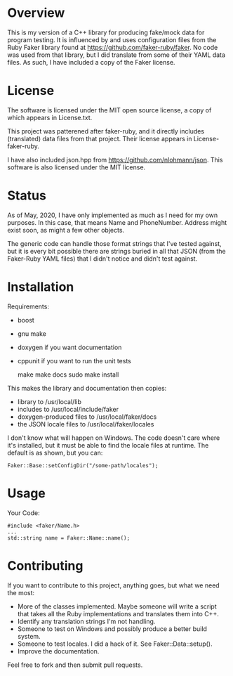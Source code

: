 # Overview
This is my version of a C++ library for producing fake/mock data for program testing. It is influenced by and uses configuration files from the Ruby Faker library found at https://github.com/faker-ruby/faker. No code was used from that library, but I did translate from some of their YAML data files. As such, I have included a copy of the Faker license.

# License
The software is licensed under the MIT open source license, a copy of which appears in License.txt.

This project was patterened after faker-ruby, and it directly includes (translated) data files from that project. Their license appears in License-faker-ruby.

I have also included json.hpp from https://github.com/nlohmann/json. This software is also licensed under the MIT license.

# Status
As of May, 2020, I have only implemented as much as I need for my own purposes. In this case, that means Name and PhoneNumber. Address might exist soon, as might a few other objects.

The generic code can handle those format strings that I've tested against, but it is every bit possible there are strings buried in all that JSON (from the Faker-Ruby YAML files) that I didn't notice and didn't test against.

# Installation
Requirements:

* boost
* gnu make
* doxygen if you want documentation
* cppunit if you want to run the unit tests

    make
    make docs
    sudo make install

This makes the library and documentation then copies:

* library to /usr/local/lib
* includes to /usr/local/include/faker
* doxygen-produced files to /usr/local/faker/docs
* the JSON locale files to /usr/local/faker/locales

I don't know what will happen on Windows. The code doesn't care where it's installed, but it must be able to find the locale files at runtime. The default is as shown, but you can:

    Faker::Base::setConfigDir("/some-path/locales");

# Usage

Your Code:

    #include <faker/Name.h>
    ...
    std::string name = Faker::Name::name();

# Contributing
If you want to contribute to this project, anything goes, but what we need the most:

* More of the classes implemented. Maybe someone will write a script that takes all the Ruby implementations and translates them into C++.
* Identify any translation strings I'm not handling.
* Someone to test on Windows and possibly produce a better build system.
* Someone to test locales. I did a hack of it. See Faker::Data::setup().
* Improve the documentation.

Feel free to fork and then submit pull requests.
